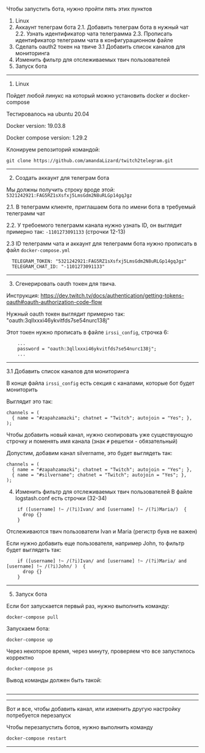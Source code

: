 Чтобы запустить бота, нужно пройти пять этих пунктов
  1. Linux
  2. Аккаунт телеграм бота
    2.1. Добавить телеграм бота в нужный чат
    2.2. Узнать идентификатор чата телеграмма
    2.3. Прописать идентификатор телеграмм чата в конфигурационном файле
  3. Сделать oauth2 токен на твиче
    3.1 Добавить список каналов для мониторинга
  4. Изменить фильтр для отслеживаемых твич пользователей
  5. Запуск бота


---

1. Linux

Пойдет любой линукс на который можно установить docker и docker-compose

Тестировалось на ubuntu 20.04

Docker version: 19.03.8

Docker compose version: 1.29.2

Клонируем репозиторий командой:

```
git clone https://github.com/amandaLizard/twitch2telegram.git
```

---


2. Создать аккаунт для телеграм бота


Мы должны получить строку вроде этой: `5321242921:FAG5RZ1sXsfxj5LmsGdm2N8uRLGp14gqJgz`

2.1. В телеграмм клиенте, приглашаем бота по имени бота в требуемый телеграмм чат

2.2. У требоемого телеграмм канала нужно узнать ID, он выглядит примерно так: `-1101273091133`
(строчки 12-13)

2.3 ID телеграмм чата и аккаунт для телеграмм бота нужно прописать в файл `docker-compose.yml`

```
  TELEGRAM_TOKEN: "5321242921:FAG5RZ1sXsfxj5LmsGdm2N8uRLGp14gqJgz"
  TELEGRAM_CHAT_ID: "-1101273091133"
```
---

3. Сгенерировать oauth токен для твича.

Инструкция: https://dev.twitch.tv/docs/authentication/getting-tokens-oauth#oauth-authorization-code-flow

Нужный oauth токен выглядит примерно так: "oauth:3qllxxxi46ykvitfds7se54nurc138j"

Этот токен нужно прописать в файле `irssi_config`, строчка 6:

```
    ...
    password = "oauth:3qllxxxi46ykvitfds7se54nurc138j";
    ...
```

---

3.1 Добавить список каналов для мониторинга

В конце файла `irssi_config` есть секция с каналами, которые бот будет мониторить

Выглядит это так:

```
channels = (
  { name = "#zapahzamazki"; chatnet = "Twitch"; autojoin = "Yes"; },
);
```

Чтобы добавить новый канал, нужно скопировать уже существующую строчку и поменять имя канала (знак `#` решетки - обязательный)

Допустим, добавим канал silvername, это будет выглядеть так:


```
channels = (
  { name = "#zapahzamazki"; chatnet = "Twitch"; autojoin = "Yes"; },
  { name = "#silvername"; chatnet = "Twitch"; autojoin = "Yes"; },
);
```

4. Изменить фильтр для отслеживаемых твич пользователей
В файле logstash.conf есть строчки (32-34)

```
    if ([username] !~ /(?i)Ivan/ and [username] !~ /(?i)Maria/)  {
      drop {}
    }
```

Отслеживаются твич пользователи Ivan и Maria (регистр букв не важен)

Если нужно добавить еще пользователя, например John, то фильтр будет выглядеть так:

```
    if ([username] !~ /(?i)Ivan/ and [username] !~ /(?i)Maria/ and [username] !~ /(?i)John/ )  {
      drop {}
    }
```

---

5. Запуск бота

Если бот запускается первый раз, нужно выполнить команду:

```
docker-compose pull
```

Запускаем бота:

```
docker-compose up
```

Через некоторое время, через минуту, проверяем что все запустилось корректно

```
docker-compose ps
```

Вывод команды должен быть такой:

```
```

---


---

Вот и все, чтобы добавить канал, или изменить другую настройку потребуется перезапуск

Чтобы перезапустить ботов, нужно выполнить команду

```
docker-compose restart
```

---
